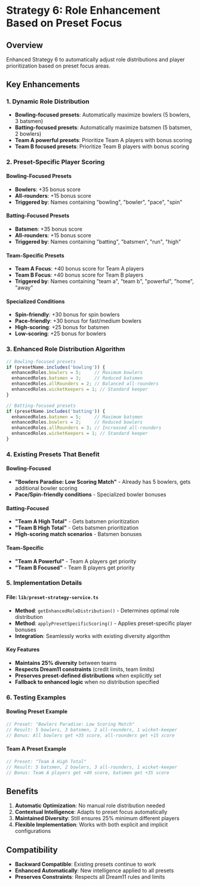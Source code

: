 # Strategy 6: Role Enhancement Based on Preset Focus

## Overview
Enhanced Strategy 6 to automatically adjust role distributions and player prioritization based on preset focus areas.

## Key Enhancements

### 1. Dynamic Role Distribution
- **Bowling-focused presets**: Automatically maximize bowlers (5 bowlers, 3 batsmen)
- **Batting-focused presets**: Automatically maximize batsmen (5 batsmen, 2 bowlers)
- **Team A powerful presets**: Prioritize Team A players with bonus scoring
- **Team B focused presets**: Prioritize Team B players with bonus scoring

### 2. Preset-Specific Player Scoring

#### Bowling-Focused Presets
- **Bowlers**: +35 bonus score
- **All-rounders**: +15 bonus score
- **Triggered by**: Names containing "bowling", "bowler", "pace", "spin"

#### Batting-Focused Presets
- **Batsmen**: +35 bonus score
- **All-rounders**: +15 bonus score
- **Triggered by**: Names containing "batting", "batsmen", "run", "high"

#### Team-Specific Presets
- **Team A Focus**: +40 bonus score for Team A players
- **Team B Focus**: +40 bonus score for Team B players
- **Triggered by**: Names containing "team a", "team b", "powerful", "home", "away"

#### Specialized Conditions
- **Spin-friendly**: +30 bonus for spin bowlers
- **Pace-friendly**: +30 bonus for fast/medium bowlers
- **High-scoring**: +25 bonus for batsmen
- **Low-scoring**: +25 bonus for bowlers

### 3. Enhanced Role Distribution Algorithm

```typescript
// Bowling-focused presets
if (presetName.includes('bowling')) {
  enhancedRoles.bowlers = 5;     // Maximum bowlers
  enhancedRoles.batsmen = 3;     // Reduced batsmen
  enhancedRoles.allRounders = 2; // Balanced all-rounders
  enhancedRoles.wicketKeepers = 1; // Standard keeper
}

// Batting-focused presets
if (presetName.includes('batting')) {
  enhancedRoles.batsmen = 5;     // Maximum batsmen
  enhancedRoles.bowlers = 2;     // Reduced bowlers
  enhancedRoles.allRounders = 3; // Increased all-rounders
  enhancedRoles.wicketKeepers = 1; // Standard keeper
}
```

### 4. Existing Presets That Benefit

#### Bowling-Focused
- **"Bowlers Paradise: Low Scoring Match"** - Already has 5 bowlers, gets additional bowler scoring
- **Pace/Spin-friendly conditions** - Specialized bowler bonuses

#### Batting-Focused
- **"Team A High Total"** - Gets batsmen prioritization
- **"Team B High Total"** - Gets batsmen prioritization
- **High-scoring match scenarios** - Batsmen bonuses

#### Team-Specific
- **"Team A Powerful"** - Team A players get priority
- **"Team B Focused"** - Team B players get priority

### 5. Implementation Details

#### File: `lib/preset-strategy-service.ts`
- **Method**: `getEnhancedRoleDistribution()` - Determines optimal role distribution
- **Method**: `applyPresetSpecificScoring()` - Applies preset-specific player bonuses
- **Integration**: Seamlessly works with existing diversity algorithm

#### Key Features
- **Maintains 25% diversity** between teams
- **Respects Dream11 constraints** (credit limits, team limits)
- **Preserves preset-defined distributions** when explicitly set
- **Fallback to enhanced logic** when no distribution specified

### 6. Testing Examples

#### Bowling Preset Example
```typescript
// Preset: "Bowlers Paradise: Low Scoring Match"
// Result: 5 bowlers, 3 batsmen, 2 all-rounders, 1 wicket-keeper
// Bonus: All bowlers get +35 score, all-rounders get +15 score
```

#### Team A Preset Example
```typescript
// Preset: "Team A High Total"
// Result: 5 batsmen, 2 bowlers, 3 all-rounders, 1 wicket-keeper
// Bonus: Team A players get +40 score, batsmen get +35 score
```

## Benefits
1. **Automatic Optimization**: No manual role distribution needed
2. **Contextual Intelligence**: Adapts to preset focus automatically
3. **Maintained Diversity**: Still ensures 25% minimum different players
4. **Flexible Implementation**: Works with both explicit and implicit configurations

## Compatibility
- **Backward Compatible**: Existing presets continue to work
- **Enhanced Automatically**: New intelligence applied to all presets
- **Preserves Constraints**: Respects all Dream11 rules and limits
